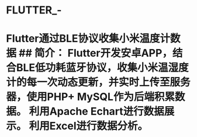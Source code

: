 # FLUTTER_-
# Flutter通过BLE协议收集小米温度计数据  ## 简介：  Flutter开发安卓APP，结合BLE低功耗蓝牙协议，收集小米温湿度计的每一次动态更新，并实时上传至服务器，使用PHP+ MySQL作为后端积累数据。  利用Apache Echart进行数据展示。  利用Excel进行数据分析。
